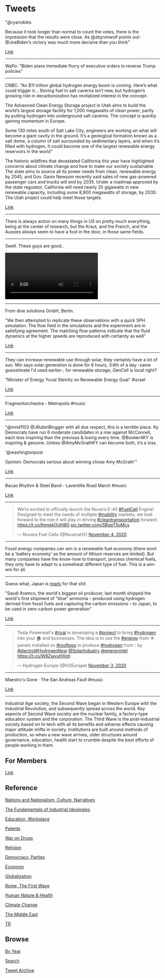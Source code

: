 # Tweets


"@ryanobles

Because it took longer than normal to count the votes, there is the
impression that the results were close. As @zbyronwolf points out-
@JoeBiden’s victory was much more decisive than you think"

[Link](https://twitter.com/ryanobles/status/1325235224989626368)

---

WaPo: "Biden plans immediate flurry of executive orders to reverse
Trump policies"

---

CNBC: "An $11 trillion global hydrogen energy boom is coming. Here’s
what could trigger it... Storing fuel in salt caverns isn’t new, but
hydrogen’s growing role in decarbonization has revitalized interest in
the concept.

The Advanced Clean Energy Storage project in Utah aims to build the
world’s largest storage facility for 1,000 megawatts of clean power,
partly by putting hydrogen into underground salt caverns. The concept
is quickly gaining momentum in Europe.

Some 130 miles south of Salt Lake City, engineers are working on what
will become a giant cavity in the ground. It’s a geological formation
known as a salt dome, a column of salt surrounded by sedimentary
layers, and when it’s filled with hydrogen, it could become one of the
largest renewable energy reservoirs in the world"

The historic wildfires that devastated California this year have
highlighted concerns about climate change and how to make our society
sustainable. The state aims to source all its power needs from clean,
renewable energy by 2045, and Gov. Gavin Newsom recently said sales of
new gas-powered passenger cars and trucks will end by 2035. Under a
roadmap approved by the state regulator, California will need nearly
25 gigawatts in new renewable capacity, including some 8,900 megawatts
of storage, by 2030. The Utah project could help meet those targets.

[Link](https://www.cnbc.com/2020/11/01/how-salt-caverns-may-trigger-11-trillion-hydrogen-energy-boom-.html)

---

There is always action on many things in US on pretty much everything,
being at the center of research, but the Kraut, and the French, and
the Aussies always seem to have a foot in the door, in those same
fields.

---

Swell. These guys are good.. 

<video width="60%" controls>
<source src="https://f.hubspotusercontent30.net/hubfs/4229987/Gearbox_video.m4v" type="video/mp4">
</video>

---

From dive solutions GmbH, Berlin.

"We then attempted to replicate these observations with a quick SPH
simulation. The flow field in the simulations and the experiment are
in satisfying agreement. The matching flow patterns indicate that the
fluid dynamics at the higher speeds are reproduced with certainty as
well"

[Link](https://www.dive-solutions.de/articles/gearbox-lubrication-maximizing-efficiency-with-sph-simulations)

---

They can increase renewable use through solar, they certainly have a
lot of sun. Min says solar generation is done for 6 hours, 1/4th of a
day -same guesstimate I'd used earlier-, for renewable storage;
GenCell is local right?

"Minister of Energy Yuval Steinitz on Renewable Energy Goal" \#israel

[Link](https://youtu.be/Yg0kHwlQZbw?t=452)

---

Fragmentorchestra - Metropolis \#music

[Link](https://youtu.be/avDKbDMB-Do)

---

"@mnd1103 @JRubinBlogger with all due respect, this is a terrible
piece. Ky Democrats have run 6 moderate candidates in a row against
McConnell, each less inspiring than the previous & losing every
time. @Booker4KY is inspiring & genuine. Unless @AmyMcGrathKY can
become both, it’s a loss.

'@washingtonpost

Opinion: Democrats serious about winning chose Amy McGrath'"

[Link](https://twitter.com/mnd1103/status/1278378013051228167)

---

Bacao Rhythm & Steel Band - Laventille Road March \#music

[Link](https://youtu.be/W724jRLJSR8)

---

<blockquote class="twitter-tweet"><p lang="en" dir="ltr">We’re excited to officially launch the Nuvera E-45 <a href="https://twitter.com/hashtag/FuelCell?src=hash&amp;ref_src=twsrc%5Etfw">#FuelCell</a> Engine! Designed to meet the needs of multiple <a href="https://twitter.com/hashtag/mobility?src=hash&amp;ref_src=twsrc%5Etfw">#mobility</a> markets, we look forward to the role it will play in driving <a href="https://twitter.com/hashtag/cleantransportation?src=hash&amp;ref_src=twsrc%5Etfw">#cleantransportation</a> forward: <a href="https://t.co/fmnekOUH8G">https://t.co/fmnekOUH8G</a> <a href="https://t.co/SBgpT5oMcs">pic.twitter.com/SBgpT5oMcs</a></p>&mdash; Nuvera Fuel Cells (@NuveraH2) <a href="https://twitter.com/NuveraH2/status/1324008065780297729?ref_src=twsrc%5Etfw">November 4, 2020</a></blockquote> <script async src="https://platform.twitter.com/widgets.js" charset="utf-8"></script>

---

Fossil energy companies can win in a renewable fuel economy (there
wont be a 'battery economy' as the amount of lithium reserves are
limited). But many companies have the know-how to transport, process
chemical fuels, they only have to adapt to a somehwat different type
of fuel. This is a win-win for all.

---

Guess what, Japan is [ready](https://youtu.be/5ejL65tKsGM?t=107) for that shit. 

"Saudi Aramco, the world's biggest oil producer, last month shipped the
world's first shipment of "blue" ammonia – produced using hydrogen
derived from fossil fuels and capturing the carbon emissions – to
Japan, to be used in zero-carbon power generation"

[Link](https://www.afr.com/companies/energy/japan-net-zero-pledge-to-spur-carbon-free-hydrogen-lng-20201028-p5699t)

---

<blockquote class="twitter-tweet"><p lang="en" dir="ltr">Tesla Powerwall&#39;s <a href="https://twitter.com/hashtag/rival?src=hash&amp;ref_src=twsrc%5Etfw">#rival</a> is developing a <a href="https://twitter.com/hashtag/project?src=hash&amp;ref_src=twsrc%5Etfw">#project</a> to bring <a href="https://twitter.com/hashtag/hydrogen?src=hash&amp;ref_src=twsrc%5Etfw">#hydrogen</a> into your 🏠 and businesses. The idea is to use the <a href="https://twitter.com/hashtag/energy?src=hash&amp;ref_src=twsrc%5Etfw">#energy</a> from ☀️ panels installed on <a href="https://twitter.com/hashtag/rooftops?src=hash&amp;ref_src=twsrc%5Etfw">#rooftops</a> to produce <a href="https://twitter.com/hashtag/hydrogen?src=hash&amp;ref_src=twsrc%5Etfw">#hydrogen</a> from 💧 by <a href="https://twitter.com/hashtag/electrol?src=hash&amp;ref_src=twsrc%5Etfw">#electrol</a><a href="https://twitter.com/hashtag/HydrogenNow?src=hash&amp;ref_src=twsrc%5Etfw">#HydrogenNow</a> <a href="https://twitter.com/SolarIndustry?ref_src=twsrc%5Etfw">@SolarIndustry</a> <a href="https://twitter.com/energyintel?ref_src=twsrc%5Etfw">@energyintel</a> <a href="https://t.co/W8ZwvuHXgh">https://t.co/W8ZwvuHXgh</a></p>&mdash; Hydrogen Europe (@H2Europe) <a href="https://twitter.com/H2Europe/status/1323535387734679553?ref_src=twsrc%5Etfw">November 3, 2020</a></blockquote> <script async src="https://platform.twitter.com/widgets.js" charset="utf-8"></script>

---

Maestro's Gone · The San Andreas Fault \#music

[Link](https://youtu.be/qH-hRsrY8RY)

---

Industrial Age society, the Second Wave began in Western Europe with
the Industrial Revolution, and subsequently spread across the
world. Key aspects of Second Wave society are the nuclear family, a
factory-type education system and the corporation. The Third Wave is
the post-industrial society based on hi-tech with all its benefits and
adverse effects causing major attitude shifts in society. Institutions
are built around methods of production, so when a new wave arrives,
older structures around governance, education, health start to crumble
despite the best efforts of people working in them.

## For Members

[Link](https://thirdwave-members.herokuapp.com)

## Reference

[Nations and Nationalism, Culture, Narratives](/2013/02/nations-and-nationalism.md)

[The Fundamentals of Industrial Ideologies](/2011/04/fundamentals-of-industrial-ideologies.md)

[Education, Workplace](2017/09/education-workplace.md)

[Patents](/2018/09/patents.md)

[War on Drugs](/2019/11/war-on-drugs.md)

[Religion](/2015/04/god-religion.md)

[Democracy, Parties](/2016/11/democracy.md)

[Economy](/2018/05/economy.md)

[Globalization](/2018/09/globalization.md)

[Rome, The First Wave](/2017/12/rome.md)

[Human Nature & Health](/2020/07/human-nature.md)

[Climate Change](/2018/12/climate.md)

[The Middle East](/2019/07/middleeast.md)

[TR](../tr)

## Browse

[By Year](years.md)

[Search](search.html)

[Tweet Archive](/tweets/README.md)



